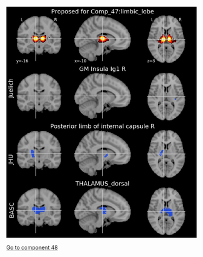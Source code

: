 ![47](preliminary/47.jpg "Component 47")

[Go to component 48](https://parietal-inria.github.io/MODL_atlas/64/48 "Component 48")
